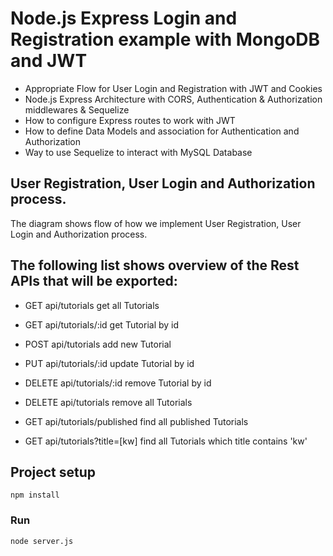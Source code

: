 # Node.js Express Login and Registration example with MongoDB and JWT

- Appropriate Flow for User Login and Registration with JWT and Cookies
- Node.js Express Architecture with CORS, Authentication & Authorization middlewares & Sequelize
- How to configure Express routes to work with JWT
- How to define Data Models and association for Authentication and Authorization
- Way to use Sequelize to interact with MySQL Database

## User Registration, User Login and Authorization process.
The diagram shows flow of how we implement User Registration, User Login and Authorization process.

## The following list shows overview of the Rest APIs that will be exported:


- GET	         api/tutorials	              get all Tutorials

- GET	         api/tutorials/:id	          get Tutorial by id

- POST	       api/tutorials	              add new Tutorial

- PUT	         api/tutorials/:id	          update Tutorial by id

- DELETE	     api/tutorials/:id	          remove Tutorial by id

- DELETE	     api/tutorials	              remove all Tutorials

- GET	         api/tutorials/published	    find all published Tutorials

- GET	         api/tutorials?title=[kw]	  find all Tutorials which title contains 'kw'


## Project setup
```
npm install
```

### Run
```
node server.js
```
